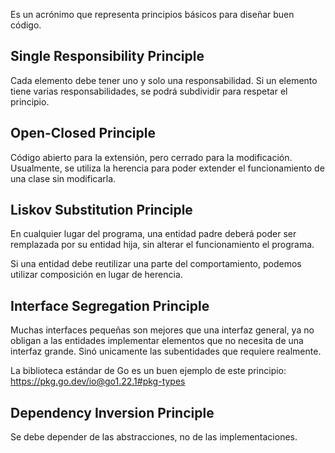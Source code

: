 Es un acrónimo que representa principios básicos para diseñar buen código.

## Single Responsibility Principle

Cada elemento debe tener uno y solo una responsabilidad. Si un elemento tiene varias responsabilidades, se podrá subdividir para respetar el principio.

## Open-Closed Principle

Código abierto para la extensión, pero cerrado para la modificación. Usualmente, se utiliza la herencia para poder extender el funcionamiento de una clase sin modificarla.

## Liskov Substitution Principle

En cualquier lugar del programa, una entidad padre deberá poder ser remplazada por su entidad hija, sin alterar el funcionamiento el programa.

Si una entidad debe reutilizar una parte del comportamiento, podemos utilizar composición en lugar de herencia.

## Interface Segregation Principle

Muchas interfaces pequeñas son mejores que una interfaz general, ya no obligan a las entidades implementar elementos que no necesita de una interfaz grande. Sinó unicamente las subentidades que requiere realmente.

La biblioteca estándar de Go es un buen ejemplo de este principio: https://pkg.go.dev/io@go1.22.1#pkg-types

## Dependency Inversion Principle

Se debe depender de las abstracciones, no de las implementaciones.
